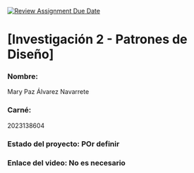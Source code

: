 [![Review Assignment Due Date](https://classroom.github.com/assets/deadline-readme-button-22041afd0340ce965d47ae6ef1cefeee28c7c493a6346c4f15d667ab976d596c.svg)](https://classroom.github.com/a/AKKt0pfV)
# [Investigación 2 - Patrones de Diseño]
### Nombre:
Mary Paz Álvarez Navarrete
### Carné: 
2023138604

### Estado del proyecto: POr definir
### Enlace del video: No es necesario
